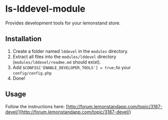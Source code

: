 # ls-lddevel-module
Provides development tools for your lemonstand store.

## Installation
1. Create a folder named `lddevel` in the `modules` directory.
1. Extract all files into the `modules/lddevel` directory (`modules/lddevel/readme.md` should exist).
1. Add `$CONFIG['ENABLE_DEVELOPER_TOOLS'] = true;`to your `config/config.php`
1. Done!

## Usage
Follow the instructions here: [http://forum.lemonstandapp.com/topic/3187-devel/](http://forum.lemonstandapp.com/topic/3187-devel/)
